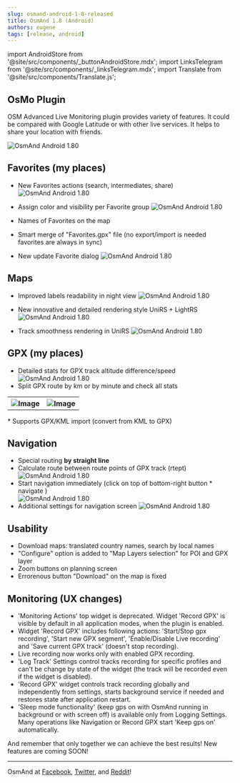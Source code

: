 ```yaml
---
slug: osmand-android-1-8-released
title: OsmAnd 1.8 (Android)
authors: eugene
tags: [release, android]
---
```

import AndroidStore from '@site/src/components/_buttonAndroidStore.mdx';
import LinksTelegram from '@site/src/components/_linksTelegram.mdx';
import Translate from '@site/src/components/Translate.js';

## OsMo Plugin

OSM Advanced Live Monitoring plugin provides variety of features. It could be compared with Google Latitude or with other live services. It helps to share your location with friends.

![OsmAnd Android 1.80](./track-user.png)

<!--truncate-->

## Favorites (my places)

* New Favorites actions (search, intermediates, share)
![OsmAnd Android 1.80](./fav-1.8.png)

* Assign color and visibility per Favorite group
![OsmAnd Android 1.80](./fav-group-1.8.png)

* Names of Favorites on the map

* Smart merge of "Favorites.gpx" file (no export/import is needed favorites are always in sync)

* New update Favorite dialog
![OsmAnd Android 1.80](./replace-favorites-1.8.png)
	
## Maps

* Improved labels readability in night view
![OsmAnd Android 1.80](./map-night-1.8.png)

* New innovative and detailed rendering style UniRS + LightRS
![OsmAnd Android 1.80](./unirs-1.8.png)

* Track smoothness rendering in UniRS
![OsmAnd Android 1.80](./unirs-style2-1.8.png)

## GPX (my places)


* Detailed stats for GPX track altitude difference/speed
![OsmAnd Android 1.80](./tracks-1.8.png)
* Split GPX route by km or by minute and check all stats
<table class="blogimage">
  <tr>
    <th><img src={require('./track-split-1.8.png').default} alt="Image"/></th>
    <th><img src={require('./track-split-map-1.8.png').default} alt="Image"/></th>
    </tr>
</table> 	
* Supports GPX/KML import (convert from KML to GPX)

## Navigation

* Special routing **by straight line**
* Calculate route between route points of GPX track (rtept)
![OsmAnd Android 1.80](./rtept-1.8.png)
* Start navigation immediately (click on top of bottom-right button * navigate )	
![OsmAnd Android 1.80](./auto-start-1.8.2.png)
* Additional settings for navigation screen
![OsmAnd Android 1.80](./route-settings-1.8.png)


## Usability

* Download maps: translated country names, search by local names
* "Configure" option is added to "Map Layers selection" for POI and GPX layer
* Zoom buttons on planning screen
* Errorenous button "Download" on the map is fixed

## Monitoring (UX changes)

* 'Monitoring Actions' top widget is deprecated. Widget 'Record GPX' is visible by default in all application modes, when the plugin is enabled.
* Widget 'Record GPX' includes following actions: 'Start/Stop gpx recording', 'Start new GPX segment', 'Enable/Disable Live recording' and 'Save current GPX track' (doesn't stop recording).
* Live recording now works only with enabled GPX recording.
* 'Log Track' Settings control tracks recording for specific profiles and can't be change by state of the widget (the track will be recorded even if the widget is disabled).
* 'Record GPX' widget controls track recording globally and independently from settings, starts background service if needed and restores state after application restart.
* 'Sleep mode functionality' (keep gps on with OsmAnd running in background or with screen off) is available only from Logging Settings. Many operations like Navigation or Record GPX start 'Keep gps on' automatically.




And remember that only together we can achieve the best results!
New features are coming SOON!

____________________________ 

OsmAnd at <a href="https://www.facebook.com/osmandapp/">Facebook</a>, <a href="https://www.twitter.com/osmandapp/">Twitter</a>, and <a href="https://www.reddit.com/r/OsmAnd/">Reddit</a>!





<LinksTelegram/>
<AndroidStore/>